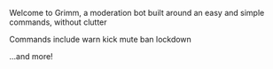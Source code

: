 Welcome to Grimm, a moderation bot built around an easy and simple commands, without clutter

Commands include
warn
kick
mute
ban
lockdown

...and more!
